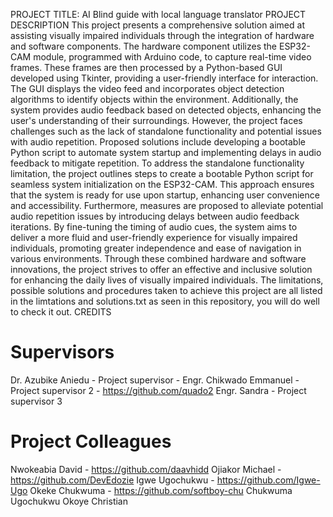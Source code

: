 PROJECT TITLE: AI Blind guide with local language translator
PROJECT DESCRIPTION
This project presents a comprehensive solution aimed at assisting visually impaired individuals through the integration of hardware and software components. The hardware component utilizes the ESP32-CAM module, programmed with Arduino code, to capture real-time video frames. These frames are then processed by a Python-based GUI developed using Tkinter, providing a user-friendly interface for interaction. The GUI displays the video feed and incorporates object detection algorithms to identify objects within the environment. Additionally, the system provides audio feedback based on detected objects, enhancing the user's understanding of their surroundings. However, the project faces challenges such as the lack of standalone functionality and potential issues with audio repetition. Proposed solutions include developing a bootable Python script to automate system startup and implementing delays in audio feedback to mitigate repetition.
To address the standalone functionality limitation, the project outlines steps to create a bootable Python script for seamless system initialization on the ESP32-CAM. This approach ensures that the system is ready for use upon startup, enhancing user convenience and accessibility. Furthermore, measures are proposed to alleviate potential audio repetition issues by introducing delays between audio feedback iterations. By fine-tuning the timing of audio cues, the system aims to deliver a more fluid and user-friendly experience for visually impaired individuals, promoting greater independence and ease of navigation in various environments. Through these combined hardware and software innovations, the project strives to offer an effective and inclusive solution for enhancing the daily lives of visually impaired individuals.
The limitations, possible solutions and procedures taken to achieve this project are all listed in the limtations and solutions.txt as seen in this repository, you will do well to check it out.
CREDITS
# Supervisors
Dr. Azubike Aniedu - Project supervisor - 
Engr. Chikwado Emmanuel - Project supervisor 2 - https://github.com/quado2
Engr. Sandra - Project supervisor 3
# Project Colleagues
Nwokeabia David - https://github.com/daavhidd
Ojiakor Michael - https://github.com/DevEdozie
Igwe Ugochukwu - https://github.com/Igwe-Ugo
Okeke Chukwuma - https://github.com/softboy-chu
Chukwuma Ugochukwu
Okoye Christian
